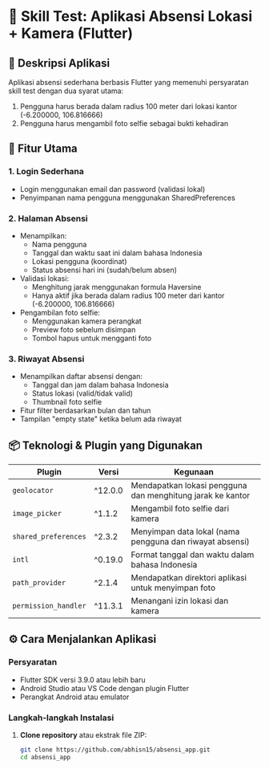 # 🧪 Skill Test: Aplikasi Absensi Lokasi + Kamera (Flutter)

## 📝 Deskripsi Aplikasi

Aplikasi absensi sederhana berbasis Flutter yang memenuhi persyaratan skill test dengan dua syarat utama:
1. Pengguna harus berada dalam radius 100 meter dari lokasi kantor (-6.200000, 106.816666)
2. Pengguna harus mengambil foto selfie sebagai bukti kehadiran

## 📱 Fitur Utama

### 1. Login Sederhana
- Login menggunakan email dan password (validasi lokal)
- Penyimpanan nama pengguna menggunakan SharedPreferences

### 2. Halaman Absensi
- Menampilkan:
  - Nama pengguna
  - Tanggal dan waktu saat ini dalam bahasa Indonesia
  - Lokasi pengguna (koordinat)
  - Status absensi hari ini (sudah/belum absen)
- Validasi lokasi:
  - Menghitung jarak menggunakan formula Haversine
  - Hanya aktif jika berada dalam radius 100 meter dari kantor (-6.200000, 106.816666)
- Pengambilan foto selfie:
  - Menggunakan kamera perangkat
  - Preview foto sebelum disimpan
  - Tombol hapus untuk mengganti foto

### 3. Riwayat Absensi
- Menampilkan daftar absensi dengan:
  - Tanggal dan jam dalam bahasa Indonesia
  - Status lokasi (valid/tidak valid)
  - Thumbnail foto selfie
- Fitur filter berdasarkan bulan dan tahun
- Tampilan "empty state" ketika belum ada riwayat

## 📦 Teknologi & Plugin yang Digunakan

| Plugin | Versi | Kegunaan |
|--------|-------|----------|
| `geolocator` | ^12.0.0 | Mendapatkan lokasi pengguna dan menghitung jarak ke kantor |
| `image_picker` | ^1.1.2 | Mengambil foto selfie dari kamera |
| `shared_preferences` | ^2.3.2 | Menyimpan data lokal (nama pengguna dan riwayat absensi) |
| `intl` | ^0.19.0 | Format tanggal dan waktu dalam bahasa Indonesia |
| `path_provider` | ^2.1.4 | Mendapatkan direktori aplikasi untuk menyimpan foto |
| `permission_handler` | ^11.3.1 | Menangani izin lokasi dan kamera |

## ⚙️ Cara Menjalankan Aplikasi

### Persyaratan
- Flutter SDK versi 3.9.0 atau lebih baru
- Android Studio atau VS Code dengan plugin Flutter
- Perangkat Android atau emulator

### Langkah-langkah Instalasi

1. **Clone repository** atau ekstrak file ZIP:
   ```bash
   git clone https://github.com/abhisn15/absensi_app.git
   cd absensi_app

